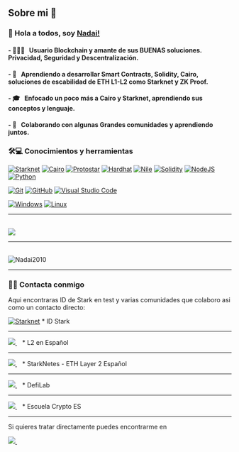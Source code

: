 ## Sobre mi 🤔 

###  👋 Hola a todos, soy [Nadai!](https://github.com/Nadai2010?tab=repositories)

#### - 👨🏻‍💻 &nbsp; Usuario Blockchain y amante de sus BUENAS soluciones. Privacidad, Seguridad y Descentralización.
#### - 🌱 &nbsp; Aprendiendo a desarrollar Smart Contracts, Solidity, Cairo, soluciones de escabilidad de ETH L1-L2 como Starknet y ZK Proof.
#### - 🎓 &nbsp; Enfocado un poco más a Cairo y Starknet, aprendiendo sus conceptos y lenguaje.
#### - 💪 &nbsp; Colaborando con algunas Grandes comunidades y aprendiendo juntos.

<h3>🛠💻  Conocimientos y herramientas </h3>


[![Starknet](https://img.shields.io/badge/-%F0%9F%8C%9A%20%20STARKNET-blue?style=for-the-badge&flat&logo=Starknet)](https://starknet.io/)
[![Cairo](https://img.shields.io/badge/-%F0%9F%90%AB%20%20Cairo-red?style=for-the-badge&flat&logo=Cairo)](https://www.cairo-lang.org/)
[![Protostar](https://img.shields.io/badge/-%E2%9C%A8PROTOSTAR-blue?style=for-the-badge&flat&logo=Protostar)](https://docs.swmansion.com/protostar/)
[![Hardhat](https://img.shields.io/badge/-👷Hardhat-659ad2?style=for-the-badge&flat&logo=&color=282826)](https://hardhat.org/)
[![Nile](https://img.shields.io/badge/-👨🏻‍💻NILE-yellowgreen?style=for-the-badge&flat)](https://hardhat.org/)
[![Solidity](https://img.shields.io/badge/Solidity-%23363636.svg?style=for-the-badge&logo=solidity&logoColor=white)](https://docs.soliditylang.org/en/v0.8.17/)
[![NodeJS](https://img.shields.io/badge/node.js-6DA55F?style=for-the-badge&logo=node.js&logoColor=white)](https://nodejs.org/en/)
[![Python](https://img.shields.io/badge/-Python-white?style=for-the-badge&flat&logo=python)](https://docs.python.org/)

[![Git](https://img.shields.io/badge/-Git-black?style=for-the-badge&flat&logo=git)]() 
[![GitHub](https://img.shields.io/badge/-GitHub-181717?style=for-the-badge&flat&logo=github)]()
[![Visual Studio Code](https://img.shields.io/badge/-VSCode-444444?style=for-the-badge&flat&logo=visual-studio-code&logoColor=007ACC)]()

[![Windows](https://img.shields.io/badge/-Windows-659ad2?style=for-the-badge&flat&color=282826&logo=windows)]()
[![Linux](https://img.shields.io/badge/-Linux-222222?style=for-the-badge&flat&logo=linux&logoColor=FCC624)]()

-----
<br/>

<a href="https://github.com/anuraghazra/github-readme-stats">
  <img align="center" src="https://github-readme-stats.anuraghazra1.vercel.app/api/top-langs/?username=Nadai2010&show_icons=true&count_private=true&layout=compact&theme=highcontrast" />
</a>

----

<br />
<img src="https://github-readme-stats.vercel.app/api?username=Nadai2010&show_icons=true&count_private=true&layout=compact&theme=highcontrast" alt="Nadai2010" />

----

<h3> 🤝🏻 Contacta conmigo </h3>

Aqui encontraras ID de Stark en test y varias comunidades que colaboro asi como un contacto directo:

[![Starknet](https://img.shields.io/badge/-%F0%9F%8C%9A%20%20STARKNET-blue?style=for-the-badge&flat&logo=Starknet)](https://goerli.app.starknet.id/identities/151714611941) * ID Stark

---

<a href="https://t.me/s/l2espaniol" rel="nofollow">
  <img src="https://camo.githubusercontent.com/0ea1367897b9ee948089a0db824d57a30ce8a5413b59f80d2062b7efcd39ceb3/68747470733a2f2f696d672e736869656c64732e696f2f62616467652f74656c656772616d2d2532333030373742352e7376673f267374796c653d666f722d7468652d6261646765266c6f676f3d74656c656772616d266c6f676f436f6c6f723d7768697465" data-canonical-src="https://img.shields.io/badge/telegram-%230077B5.svg?&amp;style=for-the-badge&amp;logo=telegram&amp;logoColor=blue" style="max-width:100%;">
</a>&nbsp;&nbsp; * L2 en Español

---

<a href="https://t.me/s/starknet_es" rel="nofollow">
  <img src="https://camo.githubusercontent.com/0ea1367897b9ee948089a0db824d57a30ce8a5413b59f80d2062b7efcd39ceb3/68747470733a2f2f696d672e736869656c64732e696f2f62616467652f74656c656772616d2d2532333030373742352e7376673f267374796c653d666f722d7468652d6261646765266c6f676f3d74656c656772616d266c6f676f436f6c6f723d7768697465" data-canonical-src="https://img.shields.io/badge/telegram-%230077B5.svg?&amp;style=for-the-badge&amp;logo=telegram&amp;logoColor=blue" style="max-width:100%;">
</a>&nbsp;&nbsp; * StarkNetes - ETH Layer 2 Español 

---

<a href="https://t.me/s/DeFi_Lab" rel="nofollow">
  <img src="https://camo.githubusercontent.com/0ea1367897b9ee948089a0db824d57a30ce8a5413b59f80d2062b7efcd39ceb3/68747470733a2f2f696d672e736869656c64732e696f2f62616467652f74656c656772616d2d2532333030373742352e7376673f267374796c653d666f722d7468652d6261646765266c6f676f3d74656c656772616d266c6f676f436f6c6f723d7768697465" data-canonical-src="https://img.shields.io/badge/telegram-%230077B5.svg?&amp;style=for-the-badge&amp;logo=telegram&amp;logoColor=blue" style="max-width:100%;">
</a>&nbsp;&nbsp; * DefiLab 

---

<a href="https://t.me/joinchat/QN2nCFar4VsLzKEbFUTDfQ">
  <img src="https://camo.githubusercontent.com/0ea1367897b9ee948089a0db824d57a30ce8a5413b59f80d2062b7efcd39ceb3/68747470733a2f2f696d672e736869656c64732e696f2f62616467652f74656c656772616d2d2532333030373742352e7376673f267374796c653d666f722d7468652d6261646765266c6f676f3d74656c656772616d266c6f676f436f6c6f723d7768697465" data-canonical-src="https://img.shields.io/badge/telegram-%230077B5.svg?&amp;style=for-the-badge&amp;logo=telegram&amp;logoColor=blue" style="max-width:100%;">
</a>&nbsp;&nbsp; * Escuela Crypto ES 

-----

Si quieres tratar directamente puedes encontrarme en

<a href="https://t.me/javierch7" rel="nofollow">
  <img src="https://camo.githubusercontent.com/0ea1367897b9ee948089a0db824d57a30ce8a5413b59f80d2062b7efcd39ceb3/68747470733a2f2f696d672e736869656c64732e696f2f62616467652f74656c656772616d2d2532333030373742352e7376673f267374796c653d666f722d7468652d6261646765266c6f676f3d74656c656772616d266c6f676f436f6c6f723d7768697465" data-canonical-src="https://img.shields.io/badge/telegram-%230077B5.svg?&amp;style=for-the-badge&amp;logo=telegram&amp;logoColor=white" style="max-width:100%;">
</a>&nbsp;&nbsp;

